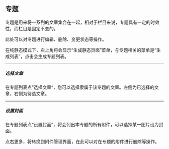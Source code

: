 ## 专题

专题是用来将一系列的文章集合在一起，相对于栏目来说，专题具有一定的时效性，而栏目是固定不变的。

此处可以对专题进行编辑、删除、变更状态等操作。

在纯静态模式下，右上角将会显示“生成静态页面”菜单，与专题相关的菜单是“生成列表”，点击会生成专题列表。

----------
 
##### 选择文章

在专题列表点“选择文章“，您可以选择隶属于该专题的文章。左侧为已选择的文章，右侧为待选文章。

----------
 
##### 设置封面

在专题列表点“设置封面”，将会列出本专题的所有附件，可以选择某一图片设为封面。

点右更多，将转换到附件管理界面，在此可以对在专题的附件进行删除等操作。

